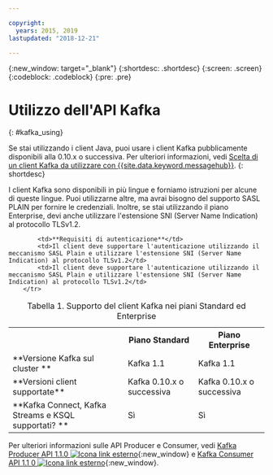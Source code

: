 ```yaml
---

copyright:
  years: 2015, 2019
lastupdated: "2018-12-21"

---
```


{:new_window: target="_blank"}
{:shortdesc: .shortdesc}
{:screen: .screen}
{:codeblock: .codeblock}
{:pre: .pre}

# Utilizzo dell'API Kafka
{: #kafka_using}

Se stai utilizzando i client Java, puoi usare i client Kafka pubblicamente disponibili alla 0.10.x o successiva. Per ulteriori informazioni, vedi [Scelta di un client Kafka da utilizzare con {{site.data.keyword.messagehub}}](/docs/services/EventStreams/eventstreams062.html#kafka_clients).
{: shortdesc}

I client Kafka sono disponibili in più lingue e forniamo istruzioni per alcune di queste lingue. Puoi utilizzarne altre, ma avrai bisogno del supporto SASL PLAIN per fornire le credenziali. Inoltre, se stai utilizzando il piano Enterprise, devi anche utilizzare l'estensione SNI (Server Name Indication) al protocollo TLSv1.2.

<table>
    <caption>Tabella 1. Supporto del client Kafka nei piani Standard ed Enterprise</caption>
      <tr>
	        <th></th>
		    <th>Piano Standard</th>
		    <th>Piano Enterprise</th>
        </tr>
	  		<tr>
			<td>**Versione Kafka sul cluster **</td>
			<td>Kafka 1.1</td>
			<td>Kafka 1.1</td>
		</tr>
	  		<tr>
			<td>**Versioni client supportate**</td>
			<td>Kafka 0.10.x o successiva</td>
			<td>Kafka 0.10.x o successiva</td>
		</tr>
		<tr>
			<td>**Kafka Connect, Kafka Streams e KSQL supportati? **</td>
			<td>Sì</td>
			<td>Sì</td>
		</tr>

			<td>**Requisiti di autenticazione**</td>
			<td>Il client deve supportare l'autenticazione utilizzando il meccanismo SASL Plain e utilizzare l'estensione SNI (Server Name Indication) al protocollo TLSv1.2</td>
			<td>Il client deve supportare l'autenticazione utilizzando il meccanismo SASL Plain e utilizzare l'estensione SNI (Server Name Indication) al protocollo TLSv1.2</td>
		</tr>

</table>

Per ulteriori informazioni sulle API Producer e Consumer, vedi
[Kafka Producer API 1.1.0 ![Icona link esterno](../../icons/launch-glyph.svg "Icona link esterno")](http://kafka.apache.org/11/javadoc/index.html?org/apache/kafka/clients/producer/KafkaProducer.html){:new_window} e
[Kafka Consumer API 1.1 0 ![Icona link esterno](../../icons/launch-glyph.svg "Icona link esterno")](http://kafka.apache.org/11/javadoc/index.html?org/apache/kafka/clients/consumer/KafkaConsumer.html){:new_window}. 

